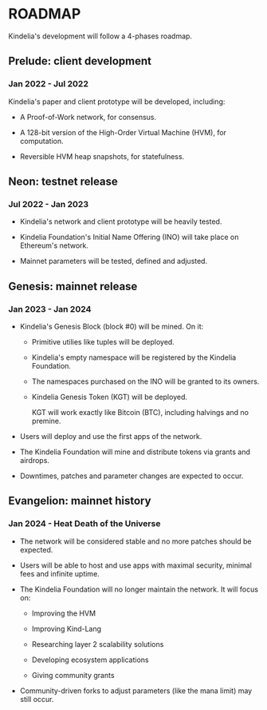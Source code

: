 ROADMAP
=======

Kindelia's development will follow a 4-phases roadmap.

Prelude: client development
---------------------------

### Jan 2022 - Jul 2022

Kindelia's paper and client prototype will be developed, including:

- A Proof-of-Work network, for consensus.

- A 128-bit version of the High-Order Virtual Machine (HVM), for computation.

- Reversible HVM heap snapshots, for statefulness.

Neon: testnet release
---------------------

### Jul 2022 - Jan 2023

- Kindelia's network and client prototype will be heavily tested.

- Kindelia Foundation's Initial Name Offering (INO) will take place on Ethereum's network.

- Mainnet parameters will be tested, defined and adjusted.

Genesis: mainnet release
------------------------

### Jan 2023 - Jan 2024

- Kindelia's Genesis Block (block #0) will be mined. On it:

    - Primitive utilies like tuples will be deployed.

    - Kindelia's empty namespace will be registered by the Kindelia Foundation.

    - The namespaces purchased on the INO will be granted to its owners.

    - Kindelia Genesis Token (KGT) will be deployed.

        KGT will work exactly like Bitcoin (BTC), including halvings and no premine.

- Users will deploy and use the first apps of the network.

- The Kindelia Foundation will mine and distribute tokens via grants and airdrops.

- Downtimes, patches and parameter changes are expected to occur.

Evangelion: mainnet history
---------------------------

### Jan 2024 - Heat Death of the Universe

- The network will be considered stable and no more patches should be expected.

- Users will be able to host and use apps with maximal security, minimal fees and infinite uptime.

- The Kindelia Foundation will no longer maintain the network. It will focus on:

  - Improving the HVM

  - Improving Kind-Lang

  - Researching layer 2 scalability solutions

  - Developing ecosystem applications

  - Giving community grants

- Community-driven forks to adjust parameters (like the mana limit) may still occur.

